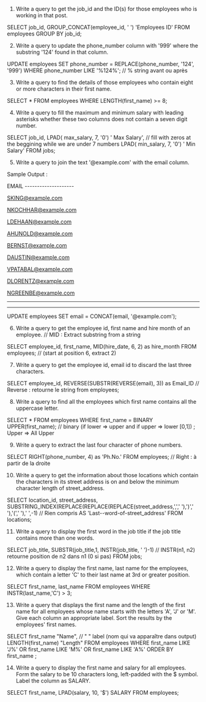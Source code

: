 1.  Write a query to get the job\_id and the ID(s) for those employees
    who is working in that post.

SELECT job\_id, GROUP\_CONCAT(employee\_id, ' ') 'Employees ID' FROM
employees GROUP BY job\_id;

2.  Write a query to update the phone\_number column with '999' where
    the substring '124' found in that column.

UPDATE employees SET phone\_number = REPLACE(phone\_number, '124',
'999') WHERE phone\_number LIKE '%124%'; // % string avant ou après

3.  Write a query to find the details of those employees who contain
    eight or more characters in their first name.

SELECT \* FROM employees WHERE LENGTH(first\_name) \>= 8;

4.  Write a query to fill the maximum and minimum salary with leading
    asterisks whether these two columns does not contain a seven digit
    number.

SELECT job\_id, LPAD( max\_salary, 7, '0') ' Max Salary', // fill with
zeros at the beggining while we are under 7 numbers LPAD( min\_salary,
7, '0') ' Min Salary' FROM jobs;

5.  Write a query to join the text '@example.com' with the email column.

Sample Output :

EMAIL --------------------

SKING@example.com

NKOCHHAR@example.com

LDEHAAN@example.com

AHUNOLD@example.com

BERNST@example.com

DAUSTIN@example.com

VPATABAL@example.com

DLORENTZ@example.com

NGREENBE@example.com

* * * * *

* * * * *

UPDATE employees SET email = CONCAT(email, '@example.com');

6.  Write a query to get the employee id, first name and hire month of
    an employee. // MID : Extract substring from a string

SELECT employee\_id, first\_name, MID(hire\_date, 6, 2) as hire\_month
FROM employees; // (start at position 6, extract 2)

7.  Write a query to get the employee id, email id to discard the last
    three characters.

SELECT employee\_id, REVERSE(SUBSTR(REVERSE(email), 3)) as Email\_ID //
Reverse : retourne le string from employees;

8.  Write a query to find all the employees which first name contains
    all the uppercase letter.

SELECT \* FROM employees WHERE first\_name = BINARY UPPER(first\_name);
// binary (if lower =\> upper and if upper =\> lower [0,1]) ; Upper =\>
All Upper

9.  Write a query to extract the last four character of phone numbers.

SELECT RIGHT(phone\_number, 4) as 'Ph.No.' FROM employees; // Right : à
partir de la droite

10. Write a query to get the information about those locations which
    contain the characters in its street address is on and below the
    minimum character length of street\_address.

SELECT location\_id, street\_address,
SUBSTRING\_INDEX(REPLACE(REPLACE(REPLACE(street\_address,',',' '),')','
'),'(',' '),' ',-1) // Rien compris AS 'Last--word-of-street\_address'
FROM locations;

11. Write a query to display the first word in the job title if the job
    title contains more than one words.

SELECT job\_title, SUBSTR(job\_title,1, INSTR(job\_title, ' ')-1) //
INSTR(n1, n2) retourne position de n2 dans n1 (0 si pas) FROM jobs;

12. Write a query to display the first name, last name for the
    employees, which contain a letter 'C' to their last name at 3rd or
    greater position.

SELECT first\_name, last\_name FROM employees WHERE
INSTR(last\_name,'C') \> 3;

13. Write a query that displays the first name and the length of the
    first name for all employees whose name starts with the letters 'A',
    'J' or 'M'. Give each column an appropriate label. Sort the results
    by the employees' first names.

SELECT first\_name "Name", // " " label (nom qui va apparaître dans
output) LENGTH(first\_name) "Length" FROM employees WHERE first\_name
LIKE 'J%' OR first\_name LIKE 'M%' OR first\_name LIKE 'A%' ORDER BY
first\_name ;

14. Write a query to display the first name and salary for all
    employees. Form the salary to be 10 characters long, left-padded
    with the \$ symbol. Label the column as SALARY.

SELECT first\_name, LPAD(salary, 10, '\$') SALARY FROM employees;
